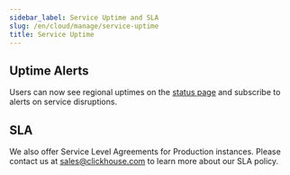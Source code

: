 ```yaml
---
sidebar_label: Service Uptime and SLA
slug: /en/cloud/manage/service-uptime
title: Service Uptime
---
```


## Uptime Alerts

Users can now see regional uptimes on the [status page](https://status.clickhouse.com/) and subscribe to alerts on service disruptions.

## SLA

We also offer Service Level Agreements for Production instances. Please contact us at [sales@clickhouse.com](mailto:sales@clickhouse.com) to learn more about our SLA policy.
